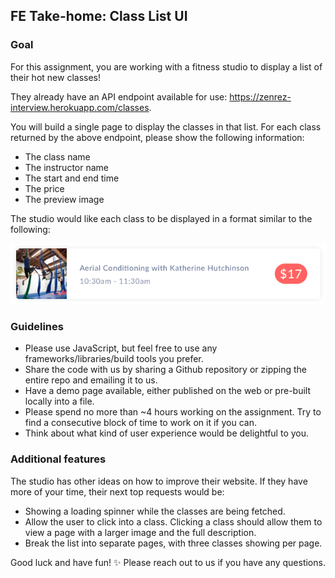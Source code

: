 ## FE Take-home: Class List UI

### Goal

For this assignment, you are working with a fitness studio to display a list of their hot new classes!

They already have an API endpoint available for use: https://zenrez-interview.herokuapp.com/classes.

You will build a single page to display the classes in that list. For each class returned by the above endpoint, please show the following information:

* The class name
* The instructor name
* The start and end time
* The price
* The preview image

The studio would like each class to be displayed in a format similar to the following:

![Class row mock](images/class_row.png)

### Guidelines

* Please use JavaScript, but feel free to use any frameworks/libraries/build tools you prefer.
* Share the code with us by sharing a Github repository or zipping the entire repo and emailing it to us.
* Have a demo page available, either published on the web or pre-built locally into a file.
* Please spend no more than ~4 hours working on the assignment. Try to find a consecutive block of time to work on it if you can.
* Think about what kind of user experience would be delightful to you.

### Additional features

The studio has other ideas on how to improve their website. If they have more of your time, their next top requests would be:

* Showing a loading spinner while the classes are being fetched.
* Allow the user to click into a class. Clicking a class should allow them to view a page with a larger image and the full description.
* Break the list into separate pages, with three classes showing per page.

Good luck and have fun! ✨ Please reach out to us if you have any questions.
